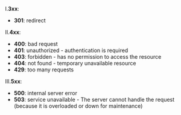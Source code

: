 I.**3xx**:
- **301**: redirect

II.**4xx**:
- **400**: bad request
- **401**: unauthorized - authentication is required
- **403**: forbidden - has no permission to access the resource
- **404**: not found - temporary unavailable resource
- **429**: too many requests

III.**5xx**:
- **500**: internal server error
- **503**: service unavailable - The server cannot handle the request (because it is overloaded or down for maintenance)
